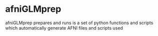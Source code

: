 # afniGLMprep
afniGLMprep prepares and runs is a set of python functions and scripts which automatically generate AFNI files and scripts used 
